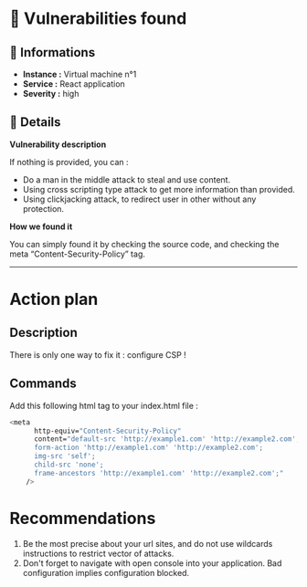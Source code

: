 # 🐛 Vulnerabilities found

## 📖 Informations

- **Instance :** Virtual machine n°1
- **Service :** React application
- **Severity :** high

## 🔎 Details

**Vulnerability description**

If nothing is provided, you can :

- Do a man in the middle attack to steal and use content.
- Using cross scripting type attack to get more information than provided.
- Using clickjacking attack, to redirect user in other without any protection.

**How we found it**

You can simply found it by checking the source code, and checking the meta “Content-Security-Policy” tag.

---

# Action plan

## Description

There is only one way to fix it : configure CSP !

## Commands

Add this following html tag to your index.html file :

```bash
<meta
      http-equiv="Content-Security-Policy"
      content="default-src 'http://example1.com' 'http://example2.com';
      form-action 'http://example1.com' 'http://example2.com';
      img-src 'self';
      child-src 'none';
      frame-ancestors 'http://example1.com' 'http://example2.com';"
    />
```

# Recommendations

1. Be the most precise about your url sites, and do not use wildcards instructions to restrict vector of attacks.
2. Don't forget to navigate with open console into your application. Bad configuration implies configuration blocked.
